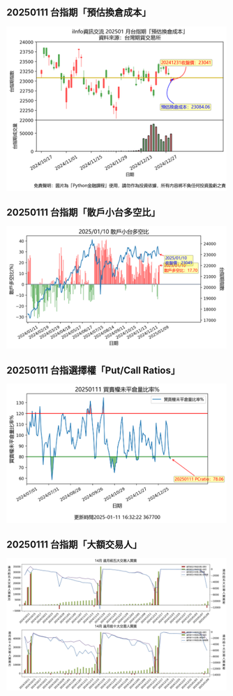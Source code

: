 ## 20250111 台指期「預估換倉成本」
![](images/txfcost.png)

## 20250111 台指期「散戶小台多空比」
![](images/bbiri.png)

## 20250111 台指選擇權「Put/Call Ratios」
![](images/pcratio.png)

## 20250111 台指期「大額交易人」
![](images/blocktrade.png)

